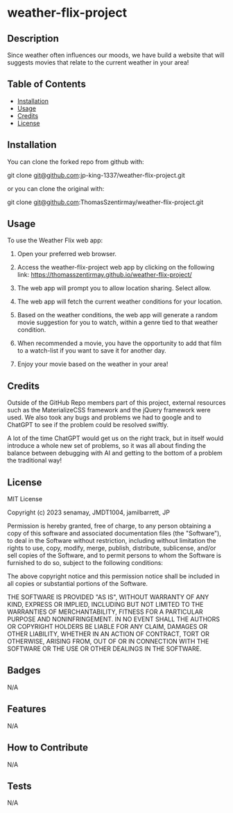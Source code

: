 # weather-flix-project

## Description
Since weather often influences our moods, we have build a website that will suggests movies that relate to the current weather in your area!


## Table of Contents

- [Installation](#installation)
- [Usage](#usage)
- [Credits](#credits)
- [License](#license)


## Installation
You can clone the forked repo from github with:

git clone git@github.com:jp-king-1337/weather-flix-project.git

or you can clone the original with:

git clone git@github.com:ThomasSzentirmay/weather-flix-project.git


## Usage
To use the Weather Flix web app:

1. Open your preferred web browser.

2. Access the weather-flix-project web app by clicking on the following link: https://thomasszentirmay.github.io/weather-flix-project/

3. The web app will prompt you to allow location sharing. Select allow.

4. The web app will fetch the current weather conditions for your location.

5. Based on the weather conditions, the web app will generate a random movie suggestion for you to watch, within a genre tied to that weather condition.

6. When recommended a movie, you have the opportunity to add that film to a watch-list if you want to save it for another day.

7. Enjoy your movie based on the weather in your area!


## Credits

Outside of the GitHub Repo members part of this project, external resources such as the MaterializeCSS framework and the jQuery framework were used. We also took any bugs and problems we had to google and to ChatGPT to see if the problem could be resolved swiftly.

A lot of the time ChatGPT would get us on the right track, but in itself would introduce a whole new set of problems, so it was all about finding the balance between debugging with AI and getting to the bottom of a problem the traditional way!

## License
MIT License

Copyright (c) 2023 senamay, JMDT1004, jamilbarrett, JP

Permission is hereby granted, free of charge, to any person obtaining a copy
of this software and associated documentation files (the "Software"), to deal
in the Software without restriction, including without limitation the rights
to use, copy, modify, merge, publish, distribute, sublicense, and/or sell
copies of the Software, and to permit persons to whom the Software is
furnished to do so, subject to the following conditions:

The above copyright notice and this permission notice shall be included in all
copies or substantial portions of the Software.

THE SOFTWARE IS PROVIDED "AS IS", WITHOUT WARRANTY OF ANY KIND, EXPRESS OR
IMPLIED, INCLUDING BUT NOT LIMITED TO THE WARRANTIES OF MERCHANTABILITY,
FITNESS FOR A PARTICULAR PURPOSE AND NONINFRINGEMENT. IN NO EVENT SHALL THE
AUTHORS OR COPYRIGHT HOLDERS BE LIABLE FOR ANY CLAIM, DAMAGES OR OTHER
LIABILITY, WHETHER IN AN ACTION OF CONTRACT, TORT OR OTHERWISE, ARISING FROM,
OUT OF OR IN CONNECTION WITH THE SOFTWARE OR THE USE OR OTHER DEALINGS IN THE
SOFTWARE.


## Badges

N/A


## Features

N/A


## How to Contribute

N/A


## Tests

N/A
